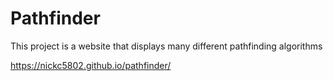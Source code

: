 # Pathfinder
This project is a website that displays many different pathfinding algorithms

https://nickc5802.github.io/pathfinder/
